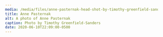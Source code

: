 ```yaml
---
media: /media/files/anne-pasternak-head-shot-by-timothy-greenfield-sanders.jpg
title: Anne Pasternak
alt: A photo of Anne Pasternak
caption: Photo by Timothy Greenfield-Sanders
date: 2020-06-10T22:09:00-0500
---
```

